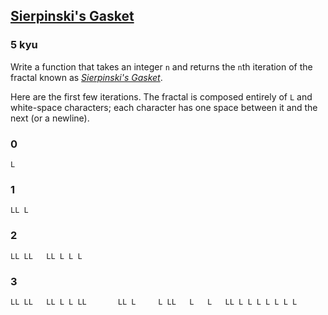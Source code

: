 <h2><a href=https://www.codewars.com/kata/53ea3ad17b5dfe1946000278/train/javascript target="_blank">Sierpinski's Gasket</a></h2><h3>5 kyu</h3><p>Write a function that takes an integer <code>n</code> and returns the <code>n</code>th iteration of the fractal known as <a href="http://en.wikipedia.org/wiki/Sierpinski_triangle" data-turbolinks="false" target="_blank"><em>Sierpinski's Gasket</em></a>.</p><p>Here are the first few iterations.  The fractal is composed entirely of <code>L</code> and white-space characters; each character has one space between it and the next (or a newline).</p><h3 id="0">0</h3><pre><code>L</code></pre><h3 id="1">1</h3><pre><code>LL L</code></pre><h3 id="2">2</h3><pre><code>LL LL   LL L L L</code></pre><h3 id="3">3</h3><pre><code>LL LL   LL L L LL       LL L     L LL   L   L   LL L L L L L L L</code></pre>